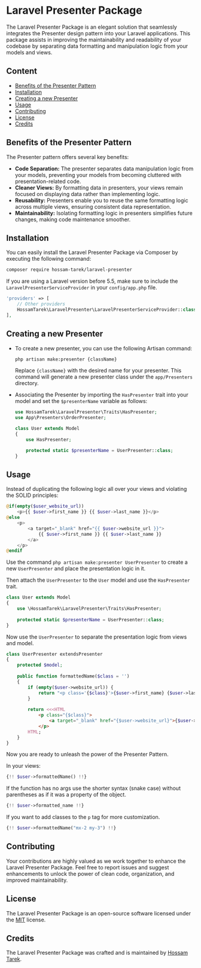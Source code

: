 # Laravel Presenter Package

The Laravel Presenter Package is an elegant solution that seamlessly integrates the Presenter design pattern into your 
Laravel applications. This package assists in improving the maintainability and readability of your codebase by separating 
data formatting and manipulation logic from your models and views.


## Content
* [Benefits of the Presenter Pattern](#benefits-of-the-presenter-pattern)
* [Installation](#installation)
* [Creating a new Presenter](#creating-a-new-presenter)
* [Usage](#usage)
* [Contributing](#contributing)
* [License](#license)
* [Credits](#credits)


## Benefits of the Presenter Pattern
The Presenter pattern offers several key benefits:

- **Code Separation:** The presenter separates data manipulation logic from your models, preventing your models from becoming cluttered with presentation-related code.
- **Cleaner Views:** By formatting data in presenters, your views remain focused on displaying data rather than implementing logic.
- **Reusability:** Presenters enable you to reuse the same formatting logic across multiple views, ensuring consistent data representation.
- **Maintainability:** Isolating formatting logic in presenters simplifies future changes, making code maintenance smoother.


## Installation

You can easily install the Laravel Presenter Package via Composer by executing the following command:
```bash
composer require hossam-tarek/laravel-presenter
```

If you are using a Laravel version before 5.5, make sure to include the `LaravelPresenterServiceProvider` in your `config/app.php` file.
```php
'providers' => [
    // Other providers
    HossamTarek\LaravelPresenter\LaravelPresenterServiceProvider::class,
],
```


## Creating a new Presenter
- To create a new presenter, you can use the following Artisan command:
    ```bash
    php artisan make:presenter {className}
    ```
    Replace `{className}` with the desired name for your presenter. This command will generate a new presenter class under the `app/Presenters` directory.

- Associating the Presenter by importing the `HasPresenter` trait into your model and set the `$presenterName` variable as follows:
    ```php
    use HossamTarek\LaravelPresenter\Traits\HasPresenter;
    use App\Presenters\OrderPresenter;
    
    class User extends Model
    {
        use HasPresenter;
    
        protected static $presenterName = UserPresenter::class;
    }
    ```


## Usage

Instead of duplicating the following logic all over your views and violating the SOLID principles:
```php
@if(empty($user_website_url))
    <p>{{ $user->first_name }} {{ $user->last_name }}</p>
@else
    <p>
        <a target="_blank" href="{{ $user->website_url }}">
            {{ $user->first_name }} {{ $user->last_name }}
        </a>
    </p>
@endif
```

Use the command `php artisan make:presenter UserPresenter` to create a new `UserPresenter` and place the presentation logic in it.

Then attach the `UserPresenter` to the `User` model and use the `HasPresenter` trait.
```php
class User extends Model
{
    use \HossamTarek\LaravelPresenter\Traits\HasPresenter;
    
    protected static $presenterName = UserPresenter::class;
}
```

Now use the `UserPresenter` to separate the presentation logic from views and model.
```php
class UserPresenter extendsPresenter
{
    protected $model;
    
    public function formattedName($class = '')
    {
        if (empty($user->website_url)) {
            return "<p class='{$class}'>{$user->first_name} {$user->last_name}</p>"
        }
        
        return <<<HTML
            <p class="{$class}">
                <a target="_blank" href="{$user->website_url}">{$user->first_name} {$user->last_name}</a>
            </p>
        HTML;
    }
}
```

Now you are ready to unleash the power of the Presenter Pattern.

In your views:
```php
{!! $user->formattedName() !!}
```
If the function has no args use the shorter syntax (snake case) without parentheses as if it was a property of the object.
```php
{!! $user->formatted_name !!}
```

If you want to add classes to the `p` tag for more customization.
```php
{!! $user->formattedName("mx-2 my-3") !!}
```


## Contributing
Your contributions are highly valued as we work together to enhance the Laravel Presenter Package. Feel free to report issues and suggest enhancements to unlock the power of clean code, organization, and improved maintainability.


## License
The Laravel Presenter Package is an open-source software licensed under the [MIT](./LICENSE) license.


## Credits
The Laravel Presenter Package was crafted and is maintained by [Hossam Tarek](https://github.com/Hossam-Tarek).

